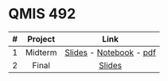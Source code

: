 # QMIS 492




| # | Project      | Link  |
| :---: | :-------------: |:-------------:|
| 1 | Midterm      |[Slides](https://nalorakq8.github.io/projects/Midterm.html) - [Notebook](https://nalorakq8.github.io/projects/Midterm.ipynt) - [pdf](https://nalorakq8.github.io/projects/Midterm.pdf)
| 2 | Final      |[Slides](#)
